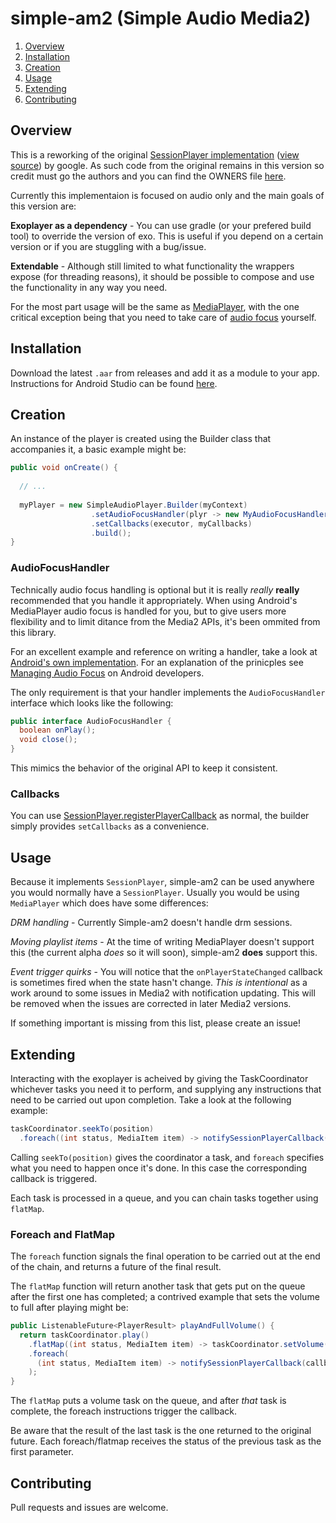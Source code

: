 # simple-am2 (Simple Audio Media2)

1. [Overview](#overview)
2. [Installation](#installation)
3. [Creation](#creation)
4. [Usage](#usage)
5. [Extending](#extending)
6. [Contributing](#contributing)

## Overview
This is a reworking of the original [SessionPlayer implementation](https://developer.android.com/reference/androidx/media2/player/MediaPlayer) ([view source](https://cs.android.com/androidx/platform/frameworks/support/+/androidx-master-dev:media2/player/src/main/java/androidx/media2/player/MediaPlayer.java)) by google. As such code from the original remains in this version so credit must go the authors and you can find the OWNERS file [here](https://cs.android.com/androidx/platform/frameworks/support/+/androidx-master-dev:media2/OWNERS). 

Currently this implementaion is focused on audio only and the main goals of this version are:

**Exoplayer as a dependency** - You can use gradle (or your prefered build tool) to override the version of exo. This is useful if you depend on a certain version or if you are stuggling with a bug/issue.

**Extendable** - Although still limited to what functionality the wrappers expose (for threading reasons), it should be possible to compose and use the functionality in any way you need.

For the most part usage will be the same as [MediaPlayer](https://developer.android.com/reference/androidx/media2/player/MediaPlayer), with the one critical exception being that you need to take care of [audio focus](#audiofocushandler) yourself.

## Installation
Download the latest `.aar` from releases and add it as a module to your app. Instructions for Android Studio can be found [here](https://developer.android.com/studio/projects/android-library#AddDependency).

## Creation
An instance of the player is created using the Builder class that accompanies it, a basic example might be:
```java
public void onCreate() {
  
  // ...
  
  myPlayer = new SimpleAudioPlayer.Builder(myContext)
                  .setAudioFocusHandler(plyr -> new MyAudioFocusHandler(this, plyr))
                  .setCallbacks(executor, myCallbacks)
                  .build();
}
```

### AudioFocusHandler
Technically audio focus handling is optional but it is really *really* **really** recommended that you handle it appropriately. When using Android's MediaPlayer audio focus is handled for you, but to give users more flexibility and to limit ditance from the Media2 APIs, it's been ommited from this library.

For an excellent example and reference on writing a handler, take a look at [Android's own implementation](https://cs.android.com/androidx/platform/frameworks/support/+/androidx-master-dev:media2/player/src/main/java/androidx/media2/player/AudioFocusHandler.java). For an explanation of the prinicples see [Managing Audio Focus](https://developer.android.com/guide/topics/media-apps/audio-focus) on Android developers.

The only requirement is that your handler implements the `AudioFocusHandler` interface which looks like the following:
```java
public interface AudioFocusHandler {
  boolean onPlay();
  void close();
}
```
This mimics the behavior of the original API to keep it consistent.

### Callbacks 
You can use [SessionPlayer.registerPlayerCallback](https://developer.android.com/reference/androidx/media2/common/SessionPlayer#registerPlayerCallback(java.util.concurrent.Executor,%20androidx.media2.common.SessionPlayer.PlayerCallback)) as normal, the builder simply provides `setCallbacks` as a convenience.

## Usage
Because it implements `SessionPlayer`, simple-am2 can be used anywhere you would normally have a `SessionPlayer`. Usually you would be using `MediaPlayer` which does have some differences:

*DRM handling* - Currently Simple-am2 doesn't handle drm sessions.

*Moving playlist items* - At the time of writing MediaPlayer doesn't support this (the current alpha *does* so it will soon), simple-am2 **does** support this.

*Event trigger quirks* - You will notice that the `onPlayerStateChanged` callback is sometimes fired when the state hasn't change. *This is intentional* as a work around to some issues in Media2 with notification updating. This will be removed when the issues are corrected in later Media2 versions.

If something important is missing from this list, please create an issue!

## Extending
Interacting with the exoplayer is acheived by giving the TaskCoordinator whichever tasks you need it to perform, and supplying any instructions that need to be carried out upon completion. Take a look at the following example:
```java
taskCoordinator.seekTo(position)
  .foreach((int status, MediaItem item) -> notifySessionPlayerCallback(callback -> callback.onSeekCompleted(this, position)));
```

Calling `seekTo(position)` gives the coordinator a task, and `foreach` specifies what you need to happen once it's done. In this case the corresponding callback is triggered.

Each task is processed in a queue, and you can chain tasks together using `flatMap`.

### Foreach and FlatMap

The `foreach` function signals the final operation to be carried out at the end of the chain, and returns a future of the final result.

The `flatMap` function will return another task that gets put on the queue after the first one has completed; a contrived example that sets the volume to full after playing might be:
```java
public ListenableFuture<PlayerResult> playAndFullVolume() {
  return taskCoordinator.play()
    .flatMap((int status, MediaItem item) -> taskCoordinator.setVolume(1f))
    .foreach(
      (int status, MediaItem item) -> notifySessionPlayerCallback(callback -> callback.onPlayerStateChanged(this, PLAYER_STATE_PLAYING))
    );
}
```

The `flatMap` puts a volume task on the queue, and after *that* task is complete, the foreach instructions trigger the callback.

Be aware that the result of the last task is the one returned to the original future. Each foreach/flatmap receives the status of the previous task as the first parameter.

## Contributing
Pull requests and issues are welcome.
